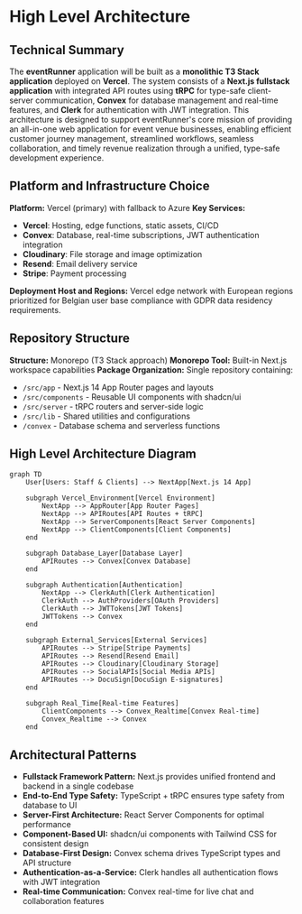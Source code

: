 # High Level Architecture

## Technical Summary

The **eventRunner** application will be built as a **monolithic T3 Stack application** deployed on **Vercel**. The system consists of a **Next.js fullstack application** with integrated API routes using **tRPC** for type-safe client-server communication, **Convex** for database management and real-time features, and **Clerk** for authentication with JWT integration. This architecture is designed to support eventRunner's core mission of providing an all-in-one web application for event venue businesses, enabling efficient customer journey management, streamlined workflows, seamless collaboration, and timely revenue realization through a unified, type-safe development experience.

## Platform and Infrastructure Choice

**Platform:** Vercel (primary) with fallback to Azure
**Key Services:** 
- **Vercel**: Hosting, edge functions, static assets, CI/CD
- **Convex**: Database, real-time subscriptions, JWT authentication integration
- **Cloudinary**: File storage and image optimization
- **Resend**: Email delivery service
- **Stripe**: Payment processing

**Deployment Host and Regions:** Vercel edge network with European regions prioritized for Belgian user base compliance with GDPR data residency requirements.

## Repository Structure

**Structure:** Monorepo (T3 Stack approach)
**Monorepo Tool:** Built-in Next.js workspace capabilities
**Package Organization:** Single repository containing:
- `/src/app` - Next.js 14 App Router pages and layouts
- `/src/components` - Reusable UI components with shadcn/ui
- `/src/server` - tRPC routers and server-side logic
- `/src/lib` - Shared utilities and configurations
- `/convex` - Database schema and serverless functions

## High Level Architecture Diagram

```mermaid
graph TD
    User[Users: Staff & Clients] --> NextApp[Next.js 14 App]
    
    subgraph Vercel_Environment[Vercel Environment]
        NextApp --> AppRouter[App Router Pages]
        NextApp --> APIRoutes[API Routes + tRPC]
        NextApp --> ServerComponents[React Server Components]
        NextApp --> ClientComponents[Client Components]
    end
    
    subgraph Database_Layer[Database Layer]
        APIRoutes --> Convex[Convex Database]
    end
    
    subgraph Authentication[Authentication]
        NextApp --> ClerkAuth[Clerk Authentication]
        ClerkAuth --> AuthProviders[OAuth Providers]
        ClerkAuth --> JWTTokens[JWT Tokens]
        JWTTokens --> Convex
    end
    
    subgraph External_Services[External Services]
        APIRoutes --> Stripe[Stripe Payments]
        APIRoutes --> Resend[Resend Email]
        APIRoutes --> Cloudinary[Cloudinary Storage]
        APIRoutes --> SocialAPIs[Social Media APIs]
        APIRoutes --> DocuSign[DocuSign E-signatures]
    end
    
    subgraph Real_Time[Real-time Features]
        ClientComponents --> Convex_Realtime[Convex Real-time]
        Convex_Realtime --> Convex
    end
```

## Architectural Patterns

- **Fullstack Framework Pattern:** Next.js provides unified frontend and backend in a single codebase
- **End-to-End Type Safety:** TypeScript + tRPC ensures type safety from database to UI
- **Server-First Architecture:** React Server Components for optimal performance
- **Component-Based UI:** shadcn/ui components with Tailwind CSS for consistent design
- **Database-First Design:** Convex schema drives TypeScript types and API structure
- **Authentication-as-a-Service:** Clerk handles all authentication flows with JWT integration
- **Real-time Communication:** Convex real-time for live chat and collaboration features
